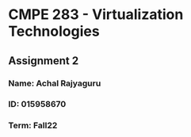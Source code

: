 # CMPE 283 - Virtualization Technologies
## Assignment 2

### Name: Achal Rajyaguru
### ID: 015958670
### Term: Fall22



















